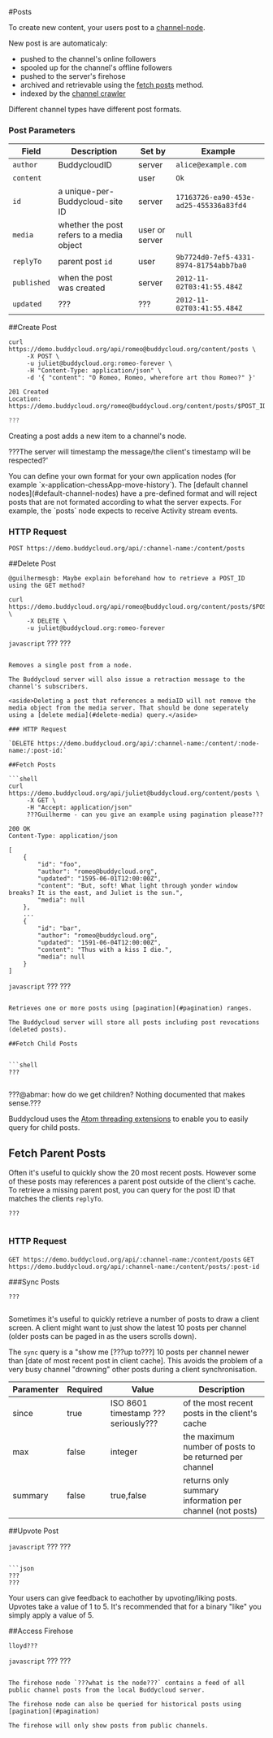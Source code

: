 #Posts

To create new content, your users post to a [channel-node](#channel-nodes).

New post is are automaticaly:

* pushed to the channel's online followers
* spooled up for the channel's offline followers
* pushed to the server's firehose
* archived and retrievable using the [fetch posts](#fetch-posts) method.
* indexed by the [channel crawler](https://github.com/buddycloud/channel-directory)

Different channel types have different post formats.

### Post Parameters

Field       | Description | Set by | Example
------------|-------------|--------|---------
`author`    | BuddycloudID| server | `alice@example.com`
`content`   |             | user   | `Ok` 
`id`        | a unique-per-Buddycloud-site ID | server | `17163726-ea90-453e-ad25-455336a83fd4`
`media`     | whether the post refers to a media object |user or server| `null`
`replyTo`   | parent post `id` | user |`9b7724d0-7ef5-4331-8974-81754abb7ba0`
`published` | when the post was created | server | `2012-11-02T03:41:55.484Z`
`updated`   | ???         |??? | `2012-11-02T03:41:55.484Z`


##Create Post

```shell
curl https://demo.buddycloud.org/api/romeo@buddycloud.org/content/posts \
     -X POST \
     -u juliet@buddycloud.org:romeo-forever \
     -H "Content-Type: application/json" \
     -d '{ "content": "O Romeo, Romeo, wherefore art thou Romeo?" }'
```

```shell
201 Created
Location: https://demo.buddycloud.org/romeo@buddycloud.org/content/posts/$POST_ID
```

```javascript
???
```

Creating a post adds a new item to a channel's node. 

???The server will timestamp the message/the client's timestamp will be respected?'

<aside class="warning">You can define your own format for your own application nodes (for example `x-application-chessApp-move-history`). The [default channel nodes](#default-channel-nodes) have a pre-defined format and will reject posts that are not formated according to what the server expects. For example, the `posts` node expects to receive Activity stream events.</aside>

### HTTP Request

`POST https://demo.buddycloud.org/api/:channel-name:/content/posts`

##Delete Post

```shell
@guilhermesgb: Maybe explain beforehand how to retrieve a POST_ID using the GET method?

curl https://demo.buddycloud.org/api/romeo@buddycloud.org/content/posts/$POST_ID \
     -X DELETE \
     -u juliet@buddycloud.org:romeo-forever 
```

```javascript```
???
???
```

Removes a single post from a node.

The Buddycloud server will also issue a retraction message to the channel's subscribers.

<aside>Deleting a post that references a mediaID will not remove the media object from the media server. That should be done seperately using a [delete media](#delete-media) query.</aside>

### HTTP Request

`DELETE https://demo.buddycloud.org/api/:channel-name:/content/:node-name:/:post-id:`

##Fetch Posts

```shell
curl https://demo.buddycloud.org/api/juliet@buddycloud.org/content/posts \
     -X GET \
     -H "Accept: application/json"
     ???Guilherme - can you give an example using pagination please???
```

```shell
200 OK
Content-Type: application/json

[
    {
        "id": "foo",
        "author": "romeo@buddycloud.org",
        "updated": "1595-06-01T12:00:00Z",
        "content": "But, soft! What light through yonder window breaks? It is the east, and Juliet is the sun.",
        "media": null
    },
    ...
    {
        "id": "bar",
        "author": "romeo@buddycloud.org",
        "updated": "1591-06-04T12:00:00Z",
        "content": "Thus with a kiss I die.",
        "media": null
    }
]
```

```javascript```
???
???
```

Retrieves one or more posts using [pagination](#pagination) ranges.

The Buddycloud server will store all posts including post revocations (deleted posts).

##Fetch Child Posts


```shell
???
```

```javascript

````

???@abmar: how do we get children? Nothing documented that makes sense.???

Buddycloud uses the [Atom threading extensions](http://www.ietf.org/rfc/rfc4685.txt) to enable you to easily query for child posts.


## Fetch Parent Posts

Often it's useful to quickly show the 20 most recent posts. However some of these posts may references a parent post outside of the client's cache. To retrieve a missing parent post, you can query for the post ID that matches the clients `replyTo`.

```shell
???
```

```javascript

````

### HTTP Request
`GET https://demo.buddycloud.org/api/:channel-name:/content/posts`
`GET https://demo.buddycloud.org/api/:channel-name:/content/posts/:post-id`

###Sync Posts

```shell
???
```

```javascript

````

Sometimes it's useful to quickly retrieve a number of posts to draw a client screen. A client might want to just show the latest 10 posts per channel (older posts can be paged in as the users scrolls down). 

The `sync` query is a "show me [???up to???] 10 posts per channel newer than [date of most recent post in client cache]. This avoids the problem of a very busy channel "drowning" other posts during a client synchronisation.

Paramenter | Required | Value      | Description
-----------|----------|------------|------------
since      | true     | ISO 8601 timestamp ??? seriously??? | of the most recent posts in the client's cache 
max        | false    | integer    | the maximum number of posts to be returned per channel
summary    | false    | true,false | returns only summary information per channel (not posts)

##Upvote Post

```javascript```
???
???
```

```json
???
???
```

Your users can give feedback to eachother by upvoting/liking posts. Upvotes take a value of 1 to 5. It's recommended that for a binary "like" you simply apply a value of 5.

##Access Firehose

```shell
lloyd???
```

```javascript```
???
???
```

The firehose node `???what is the node???` contains a feed of all public channel posts from the local Buddycloud server. 

The firehose node can also be queried for historical posts using [pagination](#pagination)

The firehose will only show posts from public channels.

